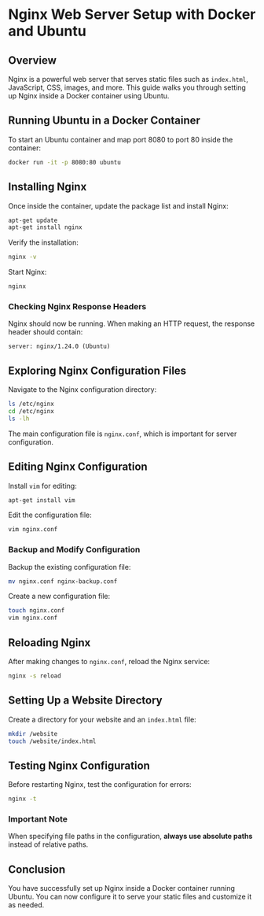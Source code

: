 # Nginx Web Server Setup with Docker and Ubuntu

## Overview

Nginx is a powerful web server that serves static files such as `index.html`, JavaScript, CSS, images, and more. This guide walks you through setting up Nginx inside a Docker container using Ubuntu.

## Running Ubuntu in a Docker Container

To start an Ubuntu container and map port 8080 to port 80 inside the container:

```sh
docker run -it -p 8080:80 ubuntu
```

## Installing Nginx

Once inside the container, update the package list and install Nginx:

```sh
apt-get update
apt-get install nginx
```

Verify the installation:

```sh
nginx -v
```

Start Nginx:

```sh
nginx
```

### Checking Nginx Response Headers

Nginx should now be running. When making an HTTP request, the response header should contain:

```
server: nginx/1.24.0 (Ubuntu)
```

## Exploring Nginx Configuration Files

Navigate to the Nginx configuration directory:

```sh
ls /etc/nginx
cd /etc/nginx
ls -lh
```

The main configuration file is `nginx.conf`, which is important for server configuration.

## Editing Nginx Configuration

Install `vim` for editing:

```sh
apt-get install vim
```

Edit the configuration file:

```sh
vim nginx.conf
```

### Backup and Modify Configuration

Backup the existing configuration file:

```sh
mv nginx.conf nginx-backup.conf
```

Create a new configuration file:

```sh
touch nginx.conf
vim nginx.conf
```

## Reloading Nginx

After making changes to `nginx.conf`, reload the Nginx service:

```sh
nginx -s reload
```

## Setting Up a Website Directory

Create a directory for your website and an `index.html` file:

```sh
mkdir /website
touch /website/index.html
```

## Testing Nginx Configuration

Before restarting Nginx, test the configuration for errors:

```sh
nginx -t
```

### Important Note

When specifying file paths in the configuration, **always use absolute paths** instead of relative paths.

## Conclusion

You have successfully set up Nginx inside a Docker container running Ubuntu. You can now configure it to serve your static files and customize it as needed.

